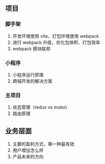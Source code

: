 
## 项目

### 脚手架

1. 开发环境使用 vite，打包环境使用 webpack
2. 进行 webpack 升级，优化包体积、打包效率
3. webpack 模块联邦

### 小程序

1. 小程序运行原理
2. 跨端开发的解决方案

### 主项目

1. 状态管理（redux vs mobx)
2. 路由原理


## 业务层面

1. 主要的盈利方式，哪一种最有效
2. 用户增加怎么样
3. 产品未来的方向
